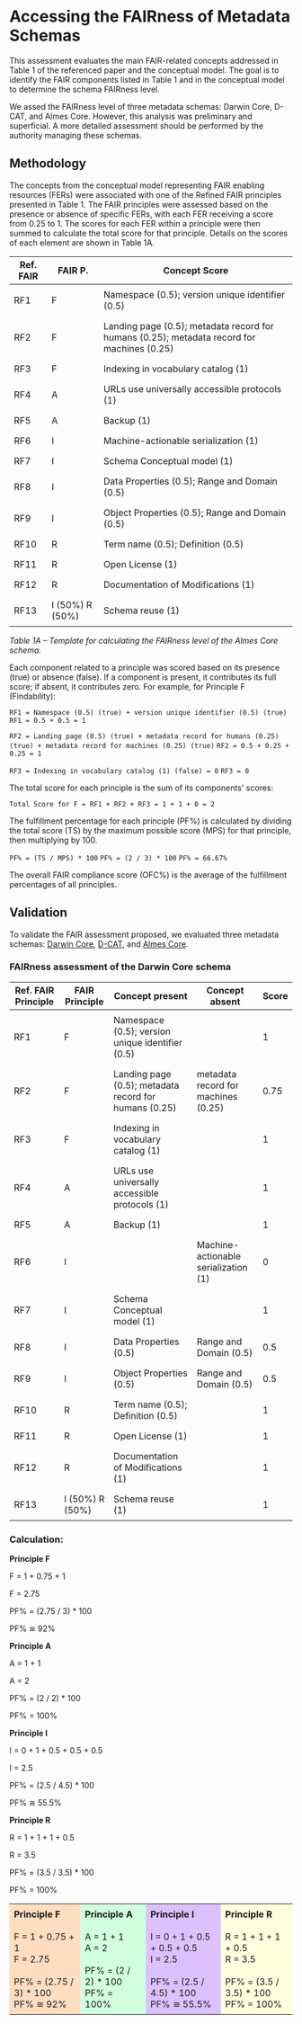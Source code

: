 # Accessing the FAIRness of Metadata Schemas

This assessment evaluates the main FAIR-related concepts addressed in Table 1 of the referenced paper and the conceptual model. The goal is to identify the FAIR components listed in Table 1 and in the conceptual model to determine the schema FAIRness level.

We assed the FAIRness level of three metadata schemas: Darwin Core, D-CAT, and Almes Core. However, this analysis was preliminary and superficial. A more detailed assessment should be performed by the authority managing these schemas.

## Methodology
The concepts from the conceptual model representing FAIR enabling resources (FERs) were associated with one of the Refined FAIR principles presented in Table 1. The FAIR principles were assessed based on the presence or absence of specific FERs, with each FER receiving a score from 0.25 to 1. The scores for each FER within a principle were then summed to calculate the total score for that principle. Details on the scores of each element are shown in Table 1A. 

| Ref. FAIR | FAIR P. | Concept Score                                                                 | 
|-----------|---------|----------------------------------------------------------------------------------|
| RF1       | F       | Namespace (0.5); version unique identifier (0.5)                                  |    
| RF2       | F       | Landing page (0.5); metadata record for humans (0.25); metadata record for machines (0.25) |
| RF3       | F       | Indexing in vocabulary catalog (1)                                                                                 |  
| RF4       | A       | URLs use universally accessible protocols (1)                                    |   
| RF5       | A       | Backup (1)                                                                       |  
| RF6       | I       | Machine-actionable serialization (1)                                             |      
| RF7       | I       | Schema Conceptual model (1)                                                      |                
| RF8       | I       | Data Properties (0.5); Range and Domain (0.5)                                    |                            
| RF9       | I       | Object Properties (0.5); Range and Domain (0.5)                                  |                        
| RF10      | R       | Term name (0.5); Definition (0.5)                                                |                            
| RF11      | R       | Open License (1)                                                                 |                           
| RF12      | R       | Documentation of Modifications (1)                                               |                             
| RF13      | I (50%) R (50%) | Schema reuse (1)                                                                  |      

*Table 1A – Template for calculating the FAIRness level of the Almes Core schema.*

Each component related to a principle was scored based on its presence (true) or absence (false). If a component is present, it contributes its full score; if absent, it contributes zero. For example, for Principle F (Findability):

``RF1 = Namespace (0.5) (true) + version unique identifier (0.5) (true)``
``RF1 = 0.5 + 0.5 = 1``

``RF2 = Landing page (0.5) (true) + metadata record for humans (0.25) (true) + metadata record for machines (0.25) (true)``
``RF2 = 0.5 + 0.25 + 0.25 = 1``

``RF3 = Indexing in vocabulary catalog (1) (false) = 0``
``RF3 = 0``

The total score for each principle is the sum of its components' scores:

``Total Score for F = RF1 + RF2 + RF3 = 1 + 1 + 0 = 2``

The fulfillment percentage for each principle (PF%) is calculated by dividing the total score (TS) by the maximum possible score (MPS) for that principle, then multiplying by 100.

``PF% = (TS / MPS) * 100``
``PF% = (2 / 3) * 100``
``PF% = 66.67%``


The overall FAIR compliance score (OFC%) is the average of the fulfillment percentages of all principles.

## Validation
To validate the FAIR assessment proposed, we evaluated three metadata schemas: [Darwin Core](https://dwc.tdwg.org/), [D-CAT](https://www.w3.org/ns/dcat#), and [Almes Core](https://w3id.org/AlmesCore/). 

### FAIRness assessment of the Darwin Core schema

| Ref. FAIR Principle | FAIR Principle | Concept present                                           | Concept absent                     | Score |
|---------------------|----------------|-----------------------------------------------------------|------------------------------------|-------|
| RF1                 | F              | Namespace (0.5); version unique identifier (0.5)          |                                    | 1     |
| RF2                 | F              | Landing page (0.5); metadata record for humans (0.25)     | metadata record for machines (0.25)| 0.75  |
| RF3                 | F              | Indexing in vocabulary catalog (1)                        |                                    | 1     |
| RF4                 | A              | URLs use universally accessible protocols (1)             |                                    | 1     |
| RF5                 | A              | Backup (1)                                                |                                    | 1     |
| RF6                 | I              |                                                           | Machine-actionable serialization (1)| 0     |
| RF7                 | I              | Schema Conceptual model (1)                               |                                    | 1     |
| RF8                 | I              | Data Properties (0.5)                                     | Range and Domain (0.5)             | 0.5   |
| RF9                 | I              | Object Properties (0.5)                                   | Range and Domain (0.5)             | 0.5   |
| RF10                | R              | Term name (0.5); Definition (0.5)                         |                                    | 1     |
| RF11                | R              | Open License (1)                                          |                                    | 1     |
| RF12                | R              | Documentation of Modifications (1)                        |                                    | 1     |
| RF13                | I (50%) R (50%)| Schema reuse (1)                                          |                                    | 1     |

### Calculation:

**Principle F**

F = 1 + 0.75 + 1

F = 2.75

PF% = (2.75 / 3) * 100

PF% ≅ 92%

**Principle A**

A = 1 + 1

A = 2

PF% = (2 / 2) * 100

PF% = 100%

**Principle I**

I = 0 + 1 + 0.5 + 0.5 + 0.5 

I = 2.5

PF% = (2.5 / 4.5) * 100

PF% ≅ 55.5%

**Principle R**

R = 1 + 1 + 1 + 0.5

R = 3.5

PF% = (3.5 / 3.5) * 100

PF% = 100%


<style>
    table {
        width: 100%;
        border-collapse: collapse;
    }
    td {
        padding: 8px;
        text-align: left;
    }
    .principle-f {
        background-color: #FFDDC1;
    }
    .principle-a {
        background-color: #D1FFDD;
    }
    .principle-i {
        background-color: #DDC1FF;
    }
    .principle-r {
        background-color: #FFFFDD;
    }
</style>

<table>
    <tr>
        <td class="principle-f">
            <strong>Principle F</strong><br><br>
            F = 1 + 0.75 + 1<br>
            F = 2.75<br><br>
            PF% = (2.75 / 3) * 100<br>
            PF% ≅ 92%
        </td>
        <td class="principle-a">
            <strong>Principle A</strong><br><br>
            A = 1 + 1<br>
            A = 2<br><br>
            PF% = (2 / 2) * 100<br>
            PF% = 100%
        </td>
        <td class="principle-i">
            <strong>Principle I</strong><br><br>
            I = 0 + 1 + 0.5 + 0.5 + 0.5<br>
            I = 2.5<br><br>
            PF% = (2.5 / 4.5) * 100<br>
            PF% ≅ 55.5%
        </td>
        <td class="principle-r">
            <strong>Principle R</strong><br><br>
            R = 1 + 1 + 1 + 0.5<br>
            R = 3.5<br><br>
            PF% = (3.5 / 3.5) * 100<br>
            PF% = 100%
        </td>
    </tr>
</table>









